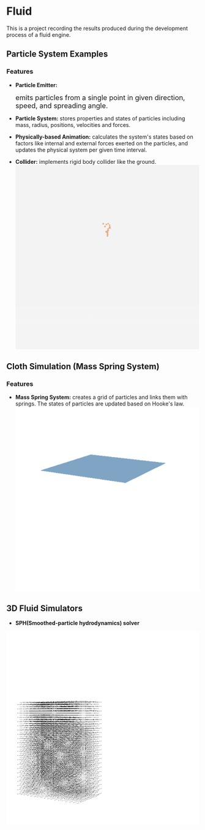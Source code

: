 # Fluid

This is a project recording the results produced during the development process of a fluid engine.

## Particle System Examples

### Features
+ **Particle Emitter:**

    <font size = 4>emits particles from a single point in given direction, speed, and spreading angle.</font>
+ **Particle System:** stores properties and states of particles including mass, radius, positions, velocities and forces.
+ **Physically-based Animation:** calculates the system's states based on factors like internal and external forces exerted on the particles, and updates the physical system per given time interval.
+ **Collider:** implements rigid body collider like the ground.
![image](https://github.com/Hebella/Fluid/blob/master/ParticleSystemTest.gif)

## Cloth Simulation (Mass Spring System)

### Features
+ **Mass Spring System:** creates a grid of particles and links them with springs. The states of particles are updated based on Hooke's law.
![image](https://github.com/Hebella/Fluid/blob/master/ClothSimulationTest.gif)
## 3D Fluid Simulators
+ **SPH(Smoothed-particle hydrodynamics) solver**

![image](https://github.com/Hebella/Fluid/blob/master/SphSolverTest_2.gif)
